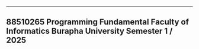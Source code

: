-------------------------------------
88510265	Programming Fundamental
Faculty of Informatics
Burapha University
Semester 1 / 2025 
-------------------------------------
